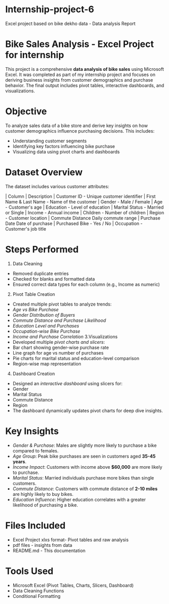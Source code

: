 # Internship-project-6
Excel project based on bike dekho data - Data analysis Report

# Bike Sales Analysis - Excel Project for internship

This project is a comprehensive **data analysis of bike sales** using Microsoft Excel. It was completed as part of my internship project and focuses on deriving business insights from customer demographics and purchase behavior. The final output includes pivot tables, interactive dashboards, and visualizations.

# Objective
To analyze sales data of a bike store and derive key insights on how customer demographics influence purchasing decisions. This includes:
- Understanding customer segments
- Identifying key factors influencing bike purchase
- Visualizing data using pivot charts and dashboards
# Dataset Overview
The dataset includes various customer attributes:

| Column | Description 
| Customer ID - Unique customer identifier 
| First Name & Last Name - Name of the customer 
| Gender - Male / Female 
| Age - Customer's age 
| Education - Level of education 
| Marital Status - Married or Single 
| Income - Annual income 
| Children - Number of children 
| Region - Customer location 
| Commute Distance  Daily commute range 
| Purchase Date  Date of purchase 
| Purchased Bike - Yes / No 
| Occupation - Customer's job title 

# Steps Performed
1. Data Cleaning
- Removed duplicate entries
- Checked for blanks and formatted data
- Ensured correct data types for each column (e.g., Income as numeric)
2. Pivot Table Creation
- Created multiple pivot tables to analyze trends:
- *Age vs Bike Purchase*
- *Gender Distribution of Buyers*
- *Commute Distance and Purchase Likelihood*
- *Education Level and Purchases*
- *Occupation-wise Bike Purchase*
- *Income and Purchase Correlation*
3.Visualizations
- Developed multiple *pivot charts and slicers*:
- Bar chart showing gender-wise purchase rate
- Line graph for age vs number of purchases
- Pie charts for marital status and education-level comparison
- Region-wise map representation 
4. Dashboard Creation
- Designed an *interactive dashboard* using slicers for:
- Gender
- Marital Status
- Commute Distance
- Region
- The dashboard dynamically updates pivot charts for deep dive insights.
# Key Insights
- *Gender & Purchase*: Males are slightly more likely to purchase a bike compared to females.
- *Age Group*: Peak bike purchases are seen in customers aged **35-45 years**.
- *Income Impact*: Customers with income above **$60,000** are more likely to purchase.
- *Marital Status*: Married individuals purchase more bikes than single customers.
- *Commute Distance*: Customers with commute distance of **2-10 miles** are highly likely to buy bikes.
- *Education Influence*: Higher education correlates with a greater likelihood of purchasing a bike.
# Files Included
- Excel Project xlxs format- Pivot tables and raw analysis
- pdf files - insights from data
- README.md - This documentation
# Tools Used 
- Microsoft Excel (Pivot Tables, Charts, Slicers, Dashboard)
- Data Cleaning Functions
- Conditional Formatting
